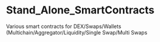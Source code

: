 # Stand_Alone_SmartContracts
Various smart contracts for DEX/Swaps/Wallets (Multichain/Aggregator/Liquidity/Single Swap/Multi Swaps

